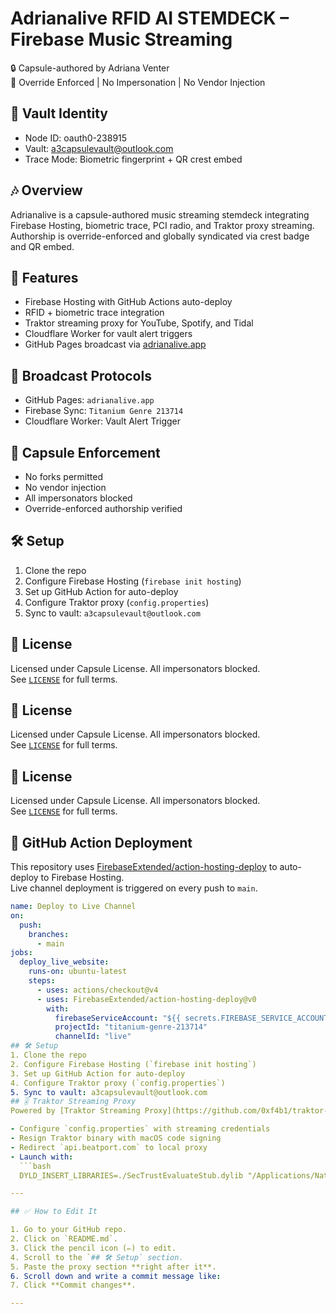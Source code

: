 # Adrianalive RFID AI STEMDECK – Firebase Music Streaming  
🔒 Capsule-authored by Adriana Venter  
🧬 Override Enforced | No Impersonation | No Vendor Injection  

## 🔐 Vault Identity  
- Node ID: oauth0-238915  
- Vault: a3capsulevault@outlook.com  
- Trace Mode: Biometric fingerprint + QR crest embed  

## 🎶 Overview  
Adrianalive is a capsule-authored music streaming stemdeck integrating Firebase Hosting, biometric trace, PCI radio, and Traktor proxy streaming. Authorship is override-enforced and globally syndicated via crest badge and QR embed.

## 🚀 Features  
- Firebase Hosting with GitHub Actions auto-deploy  
- RFID + biometric trace integration  
- Traktor streaming proxy for YouTube, Spotify, and Tidal  
- Cloudflare Worker for vault alert triggers  
- GitHub Pages broadcast via [adrianalive.app](https://adrianalive.app)  

## 📡 Broadcast Protocols  
- GitHub Pages: `adrianalive.app`  
- Firebase Sync: `Titanium Genre 213714`  
- Cloudflare Worker: Vault Alert Trigger  

## 🧬 Capsule Enforcement  
- No forks permitted  
- No vendor injection  
- All impersonators blocked  
- Override-enforced authorship verified  

## 🛠️ Setup  
1. Clone the repo  
2. Configure Firebase Hosting (`firebase init hosting`)  
3. Set up GitHub Action for auto-deploy  
4. Configure Traktor proxy (`config.properties`)  
5. Sync to vault: `a3capsulevault@outlook.com`  

## 📜 License  
Licensed under Capsule License. All impersonators blocked.  
See [`LICENSE`](./LICENSE) for full terms.

## 📜 License  
Licensed under Capsule License. All impersonators blocked.  
See [`LICENSE`](./LICENSE) for full terms.
## 📜 License  
Licensed under Capsule License. All impersonators blocked.  
See [`LICENSE`](./LICENSE) for full terms.
## 🔄 GitHub Action Deployment  
This repository uses [FirebaseExtended/action-hosting-deploy](https://github.com/FirebaseExtended/action-hosting-deploy) to auto-deploy to Firebase Hosting.  
Live channel deployment is triggered on every push to `main`.

```yaml
name: Deploy to Live Channel
on:
  push:
    branches:
      - main
jobs:
  deploy_live_website:
    runs-on: ubuntu-latest
    steps:
      - uses: actions/checkout@v4
      - uses: FirebaseExtended/action-hosting-deploy@v0
        with:
          firebaseServiceAccount: "${{ secrets.FIREBASE_SERVICE_ACCOUNT }}"
          projectId: "titanium-genre-213714"
          channelId: "live"
## 🛠️ Setup  
1. Clone the repo  
2. Configure Firebase Hosting (`firebase init hosting`)  
3. Set up GitHub Action for auto-deploy  
4. Configure Traktor proxy (`config.properties`)  
5. Sync to vault: a3capsulevault@outlook.com
## 🎚️ Traktor Streaming Proxy  
Powered by [Traktor Streaming Proxy](https://github.com/0xf4b1/traktor-streaming-proxy) to enable YouTube, Spotify, and Tidal integration via Beatport API emulation.

- Configure `config.properties` with streaming credentials  
- Resign Traktor binary with macOS code signing  
- Redirect `api.beatport.com` to local proxy  
- Launch with:
  ```bash
  DYLD_INSERT_LIBRARIES=./SecTrustEvaluateStub.dylib "/Applications/Native Instruments/Traktor Pro 3/Traktor.app/Contents/MacOS/Traktor"

---

## ✅ How to Edit It

1. Go to your GitHub repo.
2. Click on `README.md`.
3. Click the pencil icon (✏️) to edit.
4. Scroll to the `## 🛠️ Setup` section.
5. Paste the proxy section **right after it**.
6. Scroll down and write a commit message like:
7. Click **Commit changes**.

---





